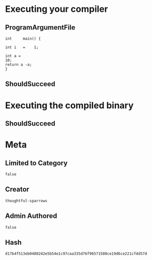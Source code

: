 # Executing your compiler

## ProgramArgumentFile

```
int 	main() {

int i 	=	 1;

int a = 
10;
return a -a;
}
```

## ShouldSucceed

# Executing the compiled binary

## ShouldSucceed

# Meta

## Limited to Category

```
false
```

## Creator

```
thoughtful-sparrows
```

## Admin Authored

```
false
```

## Hash

```
d17b4f513eb0480242e5b54e1c97caa335d76f96571508ce19d6ce221cfdd57d
```
